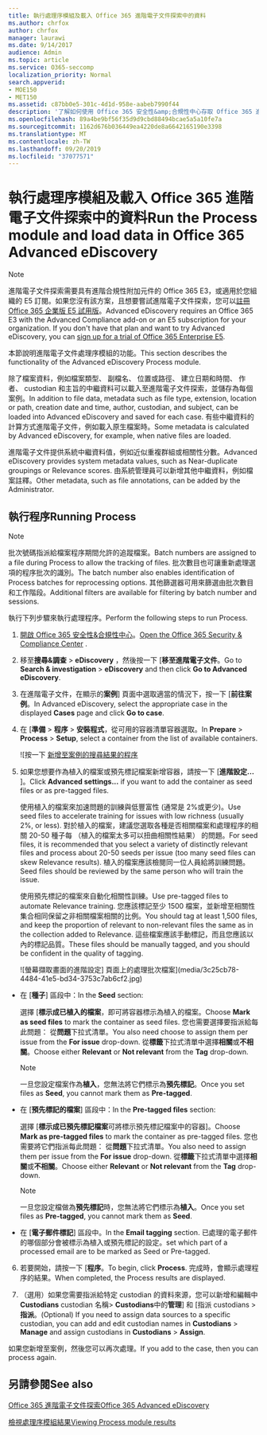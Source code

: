```yaml
---
title: 執行處理序模組及載入 Office 365 進階電子文件探索中的資料
ms.author: chrfox
author: chrfox
manager: laurawi
ms.date: 9/14/2017
audience: Admin
ms.topic: article
ms.service: O365-seccomp
localization_priority: Normal
search.appverid:
- MOE150
- MET150
ms.assetid: c87bb0e5-301c-4d1d-958e-aabeb7990f44
description: '了解如何使用 Office 365 安全性&amp;合規性中心存取 Office 365 進階電子文件探索及執行處理序模組的案例。  '
ms.openlocfilehash: 89a4be9bf56f35d9d9cbd88494bcae5a5a10fe7a
ms.sourcegitcommit: 1162d676b036449ea4220de8a6642165190e3398
ms.translationtype: MT
ms.contentlocale: zh-TW
ms.lasthandoff: 09/20/2019
ms.locfileid: "37077571"
---
```

# <a name="run-the-process-module-and-load-data-in-office-365-advanced-ediscovery"></a><span data-ttu-id="b75d7-103">執行處理序模組及載入 Office 365 進階電子文件探索中的資料</span><span class="sxs-lookup"><span data-stu-id="b75d7-103">Run the Process module and load data in Office 365 Advanced eDiscovery</span></span>

> [!NOTE]
> <span data-ttu-id="b75d7-p101">進階電子文件探索需要具有進階合規性附加元件的 Office 365 E3，或適用於您組織的 E5 訂閱。如果您沒有該方案，且想要嘗試進階電子文件探索，您可以[註冊 Office 365 企業版 E5 試用版](https://go.microsoft.com/fwlink/p/?LinkID=698279)。</span><span class="sxs-lookup"><span data-stu-id="b75d7-p101">Advanced eDiscovery requires an Office 365 E3 with the Advanced Compliance add-on or an E5 subscription for your organization. If you don't have that plan and want to try Advanced eDiscovery, you can [sign up for a trial of Office 365 Enterprise E5](https://go.microsoft.com/fwlink/p/?LinkID=698279).</span></span> 
  
<span data-ttu-id="b75d7-106">本節說明進階電子文件處理序模組的功能。</span><span class="sxs-lookup"><span data-stu-id="b75d7-106">This section describes the functionality of the Advanced eDiscovery Process module.</span></span> 
  
<span data-ttu-id="b75d7-107">除了檔案資料，例如檔案類型、 副檔名、 位置或路徑、 建立日期和時間、 作者、 custodian 和主旨的中繼資料可以載入至進階電子文件探索，並儲存為每個案例。</span><span class="sxs-lookup"><span data-stu-id="b75d7-107">In addition to file data, metadata such as file type, extension, location or path, creation date and time, author, custodian, and subject, can be loaded into Advanced eDiscovery and saved for each case.</span></span> <span data-ttu-id="b75d7-108">有些中繼資料的計算方式進階電子文件，例如載入原生檔案時。</span><span class="sxs-lookup"><span data-stu-id="b75d7-108">Some metadata is calculated by Advanced eDiscovery, for example, when native files are loaded.</span></span> 
  
<span data-ttu-id="b75d7-109">進階電子文件提供系統中繼資料值，例如近似重複群組或相關性分數。</span><span class="sxs-lookup"><span data-stu-id="b75d7-109">Advanced eDiscovery provides system metadata values, such as Near-duplicate groupings or Relevance scores.</span></span> <span data-ttu-id="b75d7-110">由系統管理員可以新增其他中繼資料，例如檔案註釋。</span><span class="sxs-lookup"><span data-stu-id="b75d7-110">Other metadata, such as file annotations, can be added by the Administrator.</span></span> 
  
## <a name="running-process"></a><span data-ttu-id="b75d7-111">執行程序</span><span class="sxs-lookup"><span data-stu-id="b75d7-111">Running Process</span></span>

> [!NOTE]
> <span data-ttu-id="b75d7-112">批次號碼指派給檔案程序期間允許的追蹤檔案。</span><span class="sxs-lookup"><span data-stu-id="b75d7-112">Batch numbers are assigned to a file during Process to allow the tracking of files.</span></span> <span data-ttu-id="b75d7-113">批次數目也可讓重新處理選項的程序批次的識別。</span><span class="sxs-lookup"><span data-stu-id="b75d7-113">The batch number also enables identification of Process batches for reprocessing options.</span></span> <span data-ttu-id="b75d7-114">其他篩選器可用來篩選由批次數目和工作階段。</span><span class="sxs-lookup"><span data-stu-id="b75d7-114">Additional filters are available for filtering by batch number and sessions.</span></span> 
  
<span data-ttu-id="b75d7-115">執行下列步驟來執行處理程序。</span><span class="sxs-lookup"><span data-stu-id="b75d7-115">Perform the following steps to run Process.</span></span>
  
1. <span data-ttu-id="b75d7-116">[開啟 Office 365 安全性&amp;合規性中心](go-to-the-securitycompliance-center.md)。</span><span class="sxs-lookup"><span data-stu-id="b75d7-116">[Open the Office 365 Security &amp; Compliance Center](go-to-the-securitycompliance-center.md) .</span></span> 
    
2. <span data-ttu-id="b75d7-117">移至**搜尋&amp;調查** \> **eDiscovery** ，然後按一下 [**移至進階電子文件**。</span><span class="sxs-lookup"><span data-stu-id="b75d7-117">Go to **Search &amp; investigation** \> **eDiscovery** and then click **Go to Advanced eDiscovery**.</span></span>
    
3. <span data-ttu-id="b75d7-118">在進階電子文件，在顯示的**案例**] 頁面中選取適當的情況下，按一下 [**前往案例**。</span><span class="sxs-lookup"><span data-stu-id="b75d7-118">In Advanced eDiscovery, select the appropriate case in the displayed **Cases** page and click **Go to case**.</span></span>
    
4. <span data-ttu-id="b75d7-119">在 [**準備** \> **程序** \> **安裝程式**，從可用的容器清單容器選取。</span><span class="sxs-lookup"><span data-stu-id="b75d7-119">In **Prepare** \> **Process** \> **Setup**, select a container from the list of available containers.</span></span>
    
    ![按一下 [新增至案例的搜尋結果的程序](media/50bdc55c-d378-4881-b302-31ef785fa359.png)
  
5. <span data-ttu-id="b75d7-121">如果您想要作為植入的檔案或預先標記檔案新增容器，請按一下 [**進階設定...** ]。</span><span class="sxs-lookup"><span data-stu-id="b75d7-121">Click **Advanced settings...** if you want to add the container as seed files or as pre-tagged files.</span></span> 
    
    <span data-ttu-id="b75d7-122">使用植入的檔案來加速問題的訓練與低豐富性 (通常是 2%或更少)。</span><span class="sxs-lookup"><span data-stu-id="b75d7-122">Use seed files to accelerate training for issues with low richness (usually 2%, or less).</span></span> <span data-ttu-id="b75d7-123">對於植入的檔案，建議您選取各種是否相關檔案和處理程序的相關 20-50 種子每 （植入的檔案太多可以扭曲相關性結果） 的問題。</span><span class="sxs-lookup"><span data-stu-id="b75d7-123">For seed files, it is recommended that you select a variety of distinctly relevant files and process about 20-50 seeds per issue (too many seed files can skew Relevance results).</span></span> <span data-ttu-id="b75d7-124">植入的檔案應該檢閱同一位人員給將訓練問題。</span><span class="sxs-lookup"><span data-stu-id="b75d7-124">Seed files should be reviewed by the same person who will train the issue.</span></span>
    
    <span data-ttu-id="b75d7-125">使用預先標記的檔案來自動化相關性訓練。</span><span class="sxs-lookup"><span data-stu-id="b75d7-125">Use pre-tagged files to automate Relevance training.</span></span> <span data-ttu-id="b75d7-126">您應該標記至少 1500 檔案，並新增至相關性集合相同保留之非相關檔案相關的比例。</span><span class="sxs-lookup"><span data-stu-id="b75d7-126">You should tag at least 1,500 files, and keep the proportion of relevant to non-relevant files the same as in the collection added to Relevance.</span></span> <span data-ttu-id="b75d7-127">這些檔案應該手動標記，而且您應該以內的標記品質。</span><span class="sxs-lookup"><span data-stu-id="b75d7-127">These files should be manually tagged, and you should be confident in the quality of tagging.</span></span>
    
    ![螢幕擷取畫面的進階設定] 頁面上的處理批次檔案](media/3c25cb78-4484-41e5-bd34-3753c7ab6cf2.jpg)
  
  - <span data-ttu-id="b75d7-129">在 [**種子**] 區段中：</span><span class="sxs-lookup"><span data-stu-id="b75d7-129">In the **Seed** section:</span></span> 
    
    <span data-ttu-id="b75d7-130">選擇 [**標示成已植入的檔案**，即可將容器標示為植入的檔案。</span><span class="sxs-lookup"><span data-stu-id="b75d7-130">Choose **Mark as seed files** to mark the container as seed files.</span></span> <span data-ttu-id="b75d7-131">您也需要選擇要指派給每此問題： 從**問題**下拉式清單。</span><span class="sxs-lookup"><span data-stu-id="b75d7-131">You also need choose to assign them per issue from the **For issue** drop-down.</span></span> <span data-ttu-id="b75d7-132">從**標籤**下拉式清單中選擇**相關**或**不相關**。</span><span class="sxs-lookup"><span data-stu-id="b75d7-132">Choose either **Relevant** or **Not relevant** from the **Tag** drop-down.</span></span> 
    
    > [!NOTE]
    > <span data-ttu-id="b75d7-133">一旦您設定檔案作為**植入**，您無法將它們標示為**預先標記**。</span><span class="sxs-lookup"><span data-stu-id="b75d7-133">Once you set files as **Seed**, you cannot mark them as **Pre-tagged**.</span></span> 
  
  - <span data-ttu-id="b75d7-134">在 [**預先標記的檔案**] 區段中：</span><span class="sxs-lookup"><span data-stu-id="b75d7-134">In the **Pre-tagged files** section:</span></span> 
    
    <span data-ttu-id="b75d7-135">選擇 [**標示成已預先標記檔案**可將標示預先標記檔案中的容器]。</span><span class="sxs-lookup"><span data-stu-id="b75d7-135">Choose **Mark as pre-tagged files** to mark the container as pre-tagged files.</span></span> <span data-ttu-id="b75d7-136">您也需要將它們指派每此問題： 從**問題**下拉式清單。</span><span class="sxs-lookup"><span data-stu-id="b75d7-136">You also need to assign them per issue from the **For issue** drop-down.</span></span> <span data-ttu-id="b75d7-137">從**標籤**下拉式清單中選擇**相關**或**不相關**。</span><span class="sxs-lookup"><span data-stu-id="b75d7-137">Choose either **Relevant** or **Not relevant** from the **Tag** drop-down.</span></span> 
    
    > [!NOTE]
    > <span data-ttu-id="b75d7-138">一旦您設定檔做為**預先標記**時，您無法將它們標示為**植入**。</span><span class="sxs-lookup"><span data-stu-id="b75d7-138">Once you set files as **Pre-tagged**, you cannot mark them as **Seed**.</span></span> 
  
  - <span data-ttu-id="b75d7-139">在 [**電子郵件標記**] 區段中。</span><span class="sxs-lookup"><span data-stu-id="b75d7-139">In the **Email tagging** section.</span></span> <span data-ttu-id="b75d7-140">已處理的電子郵件的哪個部分會被標示為植入或預先標記的設定。</span><span class="sxs-lookup"><span data-stu-id="b75d7-140">set which part of a processed email are to be marked as Seed or Pre-tagged.</span></span> 
    
6. <span data-ttu-id="b75d7-141">若要開始，請按一下 [**程序**。</span><span class="sxs-lookup"><span data-stu-id="b75d7-141">To begin, click **Process**.</span></span> <span data-ttu-id="b75d7-142">完成時，會顯示處理程序的結果。</span><span class="sxs-lookup"><span data-stu-id="b75d7-142">When completed, the Process results are displayed.</span></span>
    
7. <span data-ttu-id="b75d7-143">（選用）如果您需要指派給特定 custodian 的資料來源，您可以新增和編輯中**Custodians** custodian 名稱\> **Custodians**中的**管理**] 和 [指派 custodians \> **指派**。</span><span class="sxs-lookup"><span data-stu-id="b75d7-143">(Optional) If you need to assign data sources to a specific custodian, you can add and edit custodian names in **Custodians** \> **Manage** and assign custodians in **Custodians** \> **Assign**.</span></span> 
    
<span data-ttu-id="b75d7-144">如果您新增至案例，然後您可以再次處理。</span><span class="sxs-lookup"><span data-stu-id="b75d7-144">If you add to the case, then you can process again.</span></span>
  
## <a name="see-also"></a><span data-ttu-id="b75d7-145">另請參閱</span><span class="sxs-lookup"><span data-stu-id="b75d7-145">See also</span></span>

[<span data-ttu-id="b75d7-146">Office 365 進階電子文件探索</span><span class="sxs-lookup"><span data-stu-id="b75d7-146">Office 365 Advanced eDiscovery</span></span>](office-365-advanced-ediscovery.md)
  
[<span data-ttu-id="b75d7-147">檢視處理序模組結果</span><span class="sxs-lookup"><span data-stu-id="b75d7-147">Viewing Process module results</span></span>](view-process-module-results-in-advanced-ediscovery.md)

